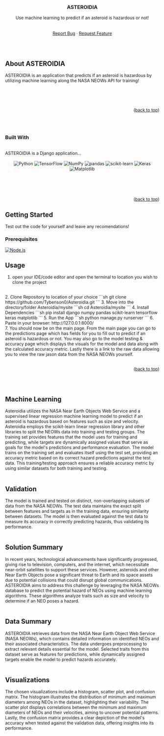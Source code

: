 <!--
*** Thanks for checking out the Best-README-Template. If you have a suggestion
*** that would make this better, please fork the repo and create a pull request
*** or simply open an issue with the tag "enhancement".
*** Don't forget to give the project a star!
*** Thanks again! Now go create something AMAZING! :D
-->



<!-- PROJECT SHIELDS -->
<!--
*** I'm using markdown "reference style" links for readability.
*** Reference links are enclosed in brackets [ ] instead of parentheses ( ).
*** See the bottom of this document for the declaration of the reference variables
*** for contributors-url, forks-url, etc. This is an optional, concise syntax you may use.
*** https://www.markdownguide.org/basic-syntax/#reference-style-links
-->


<!-- PROJECT LOGO -->
<br />
<div align="center">

  <h3 align="center">ASTEROIDIA</h3>

  <p align="center">
    Use machine learning to predict if an asteroid is hazardous or not!
    <br />
    <br />
    <br />
    <a href="https://github.com/Tybenson0/Asteroidia/issues">Report Bug</a>
    ·
    <a href="https://github.com/Tybenson0/Asteroidia/pulls">Request Feature</a>
  </p>
</div>





<br />
<br />



<!-- ABOUT THE PROJECT -->
## About ASTEROIDIA
<div align="center">

</div>
<p> ASTEROIDIA is an application that predicts if an asteroid is hazardous by utilizing machine learning along the NASA NEOWs API for training! </p>
<br />
<br />
<br />


<p align="right">(<a href="#readme-top">back to top</a>)</p>
<br />
<br />



### Built With
<br />
ASTEROIDIA is a Django application...
<br />
<br />

<div align="center">
<img src="https://img.shields.io/badge/Python-3.8%2B-blue?style=for-the-badge" alt="Python">
   
<img src="https://img.shields.io/badge/TensorFlow-2.0%2B-orange?style=for-the-badge" alt="TensorFlow">
   
<img src="https://img.shields.io/badge/NumPy-1.18%2B-green?style=for-the-badge" alt="NumPy">
   
<img src="https://img.shields.io/badge/pandas-1.0%2B-yellow?style=for-the-badge" alt="pandas">
   
<img src="https://img.shields.io/badge/scikit--learn-0.22%2B-brightgreen?style=for-the-badge" alt="scikit-learn">
   
<img src="https://img.shields.io/badge/Keras-2.3%2B-red?style=for-the-badge" alt="Keras">
   
<img src="https://img.shields.io/badge/Matplotlib-3.2%2B-blueviolet?style=for-the-badge" alt="Matplotlib">
</div>
<br />
<br />
<br />
<br />


<p align="right">(<a href="#readme-top">back to top</a>)</p>



<!-- GETTING STARTED -->
## Getting Started

Test out the code for yourself and leave any recomendations!

### Prerequisites


[![Node.js](https://img.shields.io/badge/Python-%3E%3D%203.8-brightgreen)](https://nodejs.org/)



<!-- USAGE EXAMPLES -->
## Usage
  1.  open your IDE/code editor and open the terminal to location you wish to clone the project
  <br />
  2. Clone Repository to location of your choice
  ```sh
  git clone https://github.com/Tybenson0/Asteroidia.git
  ```
  3.  Move into the directory/folder Asteroidia/mysite
  ```sh
  cd Asteroidia/mysite
  ```
  4.  Install Dependencies
  ```sh
  pip install django numpy pandas scikit-learn tensorflow keras matplotlib
  ```
  5.  Run the App
  ```sh
  python manage.py runserver
  ```
  6. Paste in your browser: http://127.0.0.1:8000/
  <br />
  7. You should now be on the main page. From the main page you can go to the predictions page which has fields for you to fill out to predict if an asteroid is hazardous or not. You may also go to the model testing &
     accuracy page which displays the visuals for the model and data along with the calculated accuracy metric. Lastly there is a link to the raw data allowing you to view the raw jason data from the NASA NEOWs yourself.


<br />
<br />



<p align="right">(<a href="#readme-top">back to top</a>)</p>

<br />
<br />

## Machine Learning
Asteroidia utilizes the NASA Near Earth Objects Web Service and a supervised linear regression machine learning model to predict if an asteroid is hazardous based on features such as size and velocity. Asteroidia employs the scikit-learn linear regression library and other libraries to split the NEOWs data into training and testing groups. The training set provides features that the model uses for training and predicting, while targets are dynamically assigned values that serve as goals for the model's predictions and performance evaluation. The model trains on the training set and evaluates itself using the test set, providing an accuracy metric based on its correct hazard predictions against the test data. This training/testing approach ensures a reliable accuracy metric by using similar datasets for both training and testing.
<br />
<br />
## Validation  
The model is trained and tested on distinct, non-overlapping subsets of data from the NASA NEOWs. The test data maintains the exact split between features and targets as in the training data, ensuring similarity between datasets. The model is then evaluated against the test data to measure its accuracy in correctly predicting hazards, thus validating its performance.
<br />
<br />
## Solution Summary
In recent years, technological advancements have significantly progressed, giving rise to television, computers, and the internet, which necessitate near-orbit satellites to support these services. However, asteroids and other Near Earth Objects pose a significant threat to Earth and its space assets due to potential collisions that could disrupt global communications. ASTEROIDIA aims to address this challenge by leveraging the NASA NEOWs database to predict the potential hazard of NEOs using machine learning algorithms. These algorithms analyze traits such as size and velocity to determine if an NEO poses a hazard.
<br />
<br />
## Data Summary
ASTEROIDIA retrieves data from the NASA Near Earth Object Web Service (NASA NEOWs), which contains detailed information on identified NEOs and their associated characteristics. The data undergoes preprocessing to extract relevant details essential for the model. Selected traits from this dataset serve as features for predictions, while dynamically assigned targets enable the model to predict hazards accurately.
<br />
<br />
## Visualizations
The chosen visualizations include a histogram, scatter plot, and confusion matrix. The histogram illustrates the distribution of minimum and maximum diameters among NEOs in the dataset, highlighting their variability. The scatter plot displays correlations between the minimum and maximum diameters of NEOs and their velocities, aiming to uncover potential patterns. Lastly, the confusion matrix provides a clear depiction of the model's accuracy when tested against the validation data, offering insights into its performance.



